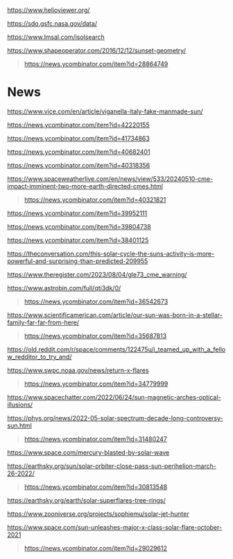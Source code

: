 https://www.helioviewer.org/

https://sdo.gsfc.nasa.gov/data/

https://www.lmsal.com/isolsearch

https://www.shapeoperator.com/2016/12/12/sunset-geometry/
> https://news.ycombinator.com/item?id=28864749

# News
https://www.vice.com/en/article/viganella-italy-fake-manmade-sun/

https://news.ycombinator.com/item?id=42220155

https://news.ycombinator.com/item?id=41734863

https://news.ycombinator.com/item?id=40682401

https://news.ycombinator.com/item?id=40318356

https://www.spaceweatherlive.com/en/news/view/533/20240510-cme-impact-imminent-two-more-earth-directed-cmes.html
> https://news.ycombinator.com/item?id=40321821

https://news.ycombinator.com/item?id=39952111

https://news.ycombinator.com/item?id=39804738

https://news.ycombinator.com/item?id=38401125

https://theconversation.com/this-solar-cycle-the-suns-activity-is-more-powerful-and-surprising-than-predicted-209955

https://www.theregister.com/2023/08/04/gle73_cme_warning/

https://www.astrobin.com/full/qti3dk/0/
> https://news.ycombinator.com/item?id=36542673

https://www.scientificamerican.com/article/our-sun-was-born-in-a-stellar-family-far-far-from-here/
> https://news.ycombinator.com/item?id=35687813

https://old.reddit.com/r/space/comments/122475u/i_teamed_up_with_a_fellow_redditor_to_try_and/

https://www.swpc.noaa.gov/news/return-x-flares
> https://news.ycombinator.com/item?id=34779999

https://www.spacechatter.com/2022/06/24/sun-magnetic-arches-optical-illusions/

https://phys.org/news/2022-05-solar-spectrum-decade-long-controversy-sun.html
> https://news.ycombinator.com/item?id=31480247

https://www.space.com/mercury-blasted-by-solar-wave

https://earthsky.org/sun/solar-orbiter-close-pass-sun-perihelion-march-26-2022/
> https://news.ycombinator.com/item?id=30813548

https://earthsky.org/earth/solar-superflares-tree-rings/

https://www.zooniverse.org/projects/sophiemu/solar-jet-hunter

https://www.space.com/sun-unleashes-major-x-class-solar-flare-october-2021
> https://news.ycombinator.com/item?id=29029612